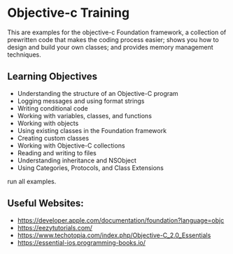 # Objective-c Training
This are examples for the objective-c Foundation framework, a collection of prewritten code that makes the coding process easier; shows you how to design and build your own classes; and provides memory management techniques.

## Learning Objectives
  - Understanding the structure of an Objective-C program
  - Logging messages and using format strings
  - Writing conditional code
  - Working with variables, classes, and functions
  - Working with objects
  - Using existing classes in the Foundation framework
  - Creating custom classes
  - Working with Objective-C collections
  - Reading and writing to files
  - Understanding inheritance and NSObject
  - Using Categories, Protocols, and Class Extensions
  
  run all examples.


## Useful Websites:

  - https://developer.apple.com/documentation/foundation?language=objc
  - https://eezytutorials.com/
  - https://www.techotopia.com/index.php/Objective-C_2.0_Essentials
  - https://essential-ios.programming-books.io/

